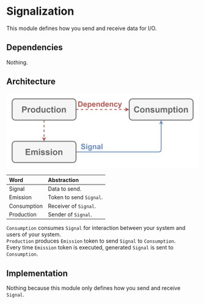 # Signalization

This module defines how you send and receive data for I/O.

## Dependencies

Nothing.

## Architecture

![Image not found.](./Resources/Signalization.jpg "Architecture of Signalization.")

| Word | Abstraction |
|:-----------|:------------|
| Signal | Data to send. |
| Emission | Token to send `Signal`. |
| Consumption | Receiver of `Signal`. |
| Production | Sender of `Signal`. |

`Consumption` consumes `Signal` for interaction between your system and users of your system.  
`Production` produces `Emission` token to send `Signal` to `Consumption`.  
Every time `Emission` token is executed, generated `Signal` is sent to `Consumption`.

## Implementation

Nothing because this module only defines how you send and receive `Signal`.
